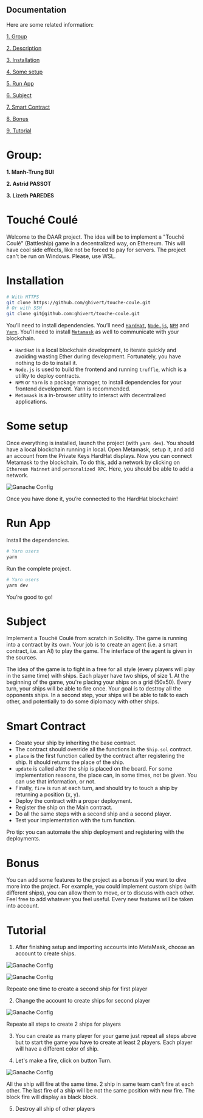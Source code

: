 ## Documentation

Here are some related information:

[1. Group](#group)

[2. Description](#touché-coulé)

[3. Installation](#installation)

[4. Some setup](#some-setup)

[5. Run App](#run-app)

[6. Subject](#subject)

[7. Smart Contract](#smart-contract)

[8. Bonus](#bonus)

[9. Tutorial](#tutorial)
# Group:

**1. Manh-Trung BUI**

**2. Astrid PASSOT**

**3. Lizeth PAREDES**

# Touché Coulé

Welcome to the DAAR project. The idea will be to implement a "Touché Coulé" (Battleship) game
in a decentralized way, on Ethereum. This will have cool side effects, like not
be forced to pay for servers.
The project can't be run on Windows. Please, use WSL.

# Installation

```bash
# With HTTPS
git clone https://github.com/ghivert/touche-coule.git
# Or with SSH
git clone git@github.com:ghivert/touche-coule.git
```

You’ll need to install dependencies. You’ll need [`HardHat`](https://hardhat.org/), [`Node.js`](https://nodejs.org/en/), [`NPM`](https://www.npmjs.com/) and [`Yarn`](https://yarnpkg.com/). You’ll need to install [`Metamask`](https://metamask.io/) as well to communicate with your blockchain.

- `HardHat` is a local blockchain development, to iterate quickly and avoiding wasting Ether during development. Fortunately, you have nothing to do to install it.
- `Node.js` is used to build the frontend and running `truffle`, which is a utility to deploy contracts.
- `NPM` or `Yarn` is a package manager, to install dependencies for your frontend development. Yarn is recommended.
- `Metamask` is a in-browser utility to interact with decentralized applications.

# Some setup

Once everything is installed, launch the project (with `yarn dev`). You should have a local blockchain running in local. Open Metamask, setup it, and add an account from the Private Keys HardHat displays.
Now you can connect Metamask to the blockchain. To do this, add a network by clicking on `Ethereum Mainnet` and `personalized RPC`. Here, you should be able to add a network.

![Ganache Config](public/ganache-config.png)

Once you have done it, you’re connected to the HardHat blockchain!

# Run App

Install the dependencies.

```bash
# Yarn users
yarn
```

Run the complete project.

```bash
# Yarn users
yarn dev
```

You’re good to go!

# Subject

Implement a Touché Coulé from scratch in Solidity. The game is running into a contract by its own. Your job is to create an agent (i.e. a smart contract, i.e. an AI) to play the game. The interface of the agent is given in the sources.

The idea of the game is to fight in a free for all style (every players will play in the same time) with ships. Each player have two ships, of size 1. At the beginning of the game, you're placing your ships on a grid (50x50). Every turn, your ships will be able to fire once. Your goal is to destroy all the opponents ships. In a second step, your ships will be able to talk to each other, and potentially to do some diplomacy with other ships.

# Smart Contract

- Create your ship by inheriting the base contract.
- The contract should override all the functions in the `Ship.sol` contract.
- `place` is the first function called by the contract after registering the ship. It should returns the place of the ship.
- `update` is called after the ship is placed on the board. For some implementation reasons, the place can, in some times, not be given. You can use that information, or not.
- Finally, `fire` is run at each turn, and should try to touch a ship by returning a position (x, y).
- Deploy the contract with a proper deployment. 
- Register the ship on the Main contract. 
- Do all the same steps with a second ship and a second player. 
- Test your implementation with the turn function. 

Pro tip: you can automate the ship deployment and registering with the deployments. 

# Bonus

You can add some features to the project as a bonus if you want to dive more into the project. For example, you could implement custom ships (with different ships), you can allow them to move, or to discuss with each other. Feel free to add whatever you feel useful. Every new features will be taken into account.

# Tutorial

1. After finishing setup and importing accounts into MetaMask, choose an account to create ships.

![Ganache Config](public/tutorial1.png)

![Ganache Config](public/tutorial2.png)

Repeate one time to create a second ship for first player 

2. Change the account to create ships for second player 

![Ganache Config](public/tutorial3.png)

Repeate all steps to create 2 ships for players 

3. You can create as many player for your game just repeat all steps above but to start the game you have to create at least 2 players.
Each player will have a different color of ship. 

4. Let's make a fire, click on button Turn. 

![Ganache Config](public/tutorial4.png)

All the ship will fire at the same time. 2 ship in same team can't fire at each other. 
The last fire of a ship will be not the same position with new fire. 
The block fire will display as black block. 

5. Destroy all ship of other players



